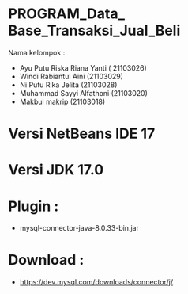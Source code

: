 # PROGRAM_Data_ Base_Transaksi_Jual_Beli
Nama kelompok :
- Ayu Putu Riska Riana Yanti ( 21103026)
- Windi Rabiantul Aini (21103029)
- Ni Putu Rika Jelita (21103028)
- Muhammad Sayyi Alfathoni (21103020)
- Makbul makrip (21103018)
# Versi NetBeans IDE 17
# Versi JDK 17.0
# Plugin :
- mysql-connector-java-8.0.33-bin.jar
# Download : 
- https://dev.mysql.com/downloads/connector/j/
